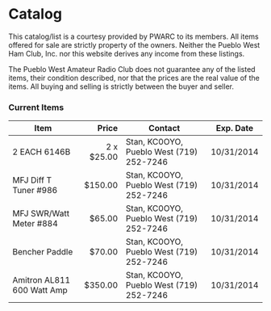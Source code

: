 Catalog 
=======

This catalog/list is a courtesy provided by PWARC to its members. All items offered for sale are strictly property of the owners. Neither the Pueblo West Ham Club, Inc. nor this website derives any income from these listings. 

The Pueblo West Amateur Radio Club does not guarantee any of the listed items, their
condition described, nor that the prices are the real value of the items. All buying and selling is strictly between the buyer and seller.

### Current Items ###
|Item|Price|Contact|Exp. Date|
|----|----:|-------|---------|
|2 EACH 6146B|2 x $25.00|Stan, <span class="callsign">KC0OYO</span>, Pueblo West (719) 252-7246 | 10/31/2014 |
|MFJ Diff T Tuner #986 |$150.00 |Stan, <span class="callsign">KC0OYO</span>, Pueblo West (719) 252-7246 |10/31/2014|
|MFJ SWR/Watt Meter #884 |$65.00 |Stan, <span class="callsign">KC0OYO</span>, Pueblo West (719) 252-7246 |10/31/2014|
|Bencher Paddle |$70.00 |Stan, <span class="callsign">KC0OYO</span>, Pueblo West (719) 252-7246 |10/31/2014|
|Amitron AL811 600 Watt Amp| $350.00 |Stan, <span class="callsign">KC0OYO</span>, Pueblo West (719) 252-7246 |10/31/2014 |

